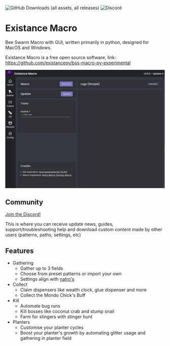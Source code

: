 ![GitHub Downloads (all assets, all releases)](https://img.shields.io/github/downloads/existancepy/bss-macro-py/total)
![Discord](https://img.shields.io/discord/1065032948119769118?style=social)

# Existance Macro

Bee Swarm Macro with GUI, written primarily in python, designed for MacOS and Windows.

Existance Macro is a free open source software, link: https://github.com/existancepy/bss-macro-py-experimental

![gui](https://raw.githubusercontent.com/existancepy/bss-macro-py-experimental/3b6d5fa0c9110f4ae1baad9bac3c1f393eeed74f/docs/assets/gui.png)
## Community
[Join the Discord!](https://discord.gg/FTB8b2vB6y)

This is where you can receive update news, guides, support/troubleshooting help and download custom content made by other users (patterns, paths, settings, etc)

## Features
- Gathering
    - Gather up to 3 fields
    - Choose from preset patterns or import your own
    - Settings align with [natro's](https://github.com/NatroTeam/NatroMacro)
- Collect
    - Claim dispensers like wealth clock, glue dispenser and more
    - Collect the Mondo Chick's Buff
- Kill
    - Automate bug runs
    - Kill bosses like coconut crab and stump snail
    - Farm for stingers with stinger hunt 
- Planters
    - Customise your planter cycles
    - Boost your planter's growth by automating glitter usage and gathering in planter field


